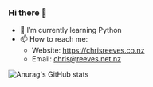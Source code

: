 ### Hi there 👋

- 🌱 I’m currently learning Python
- 📫 How to reach me:
     - Website: https://chrisreeves.co.nz
     - Email:   chris@reeves.net.nz

![Anurag's GitHub stats](https://github-readme-stats.vercel.app/api?username=chrisreeves-&theme=gotham&show_icons=true)

<!--
**chrisreeves-/chrisreeves-** is a ✨ _special_ ✨ repository because its `README.md` (this file) appears on your GitHub profile.

Here are some ideas to get you started:

- 🔭 I’m currently working on ...
- 🌱 I’m currently learning ...
- 👯 I’m looking to collaborate on ...
- 🤔 I’m looking for help with ...
- 💬 Ask me about ...
- 📫 How to reach me: ...
- 😄 Pronouns: ...
- ⚡ Fun fact: ...
-->
